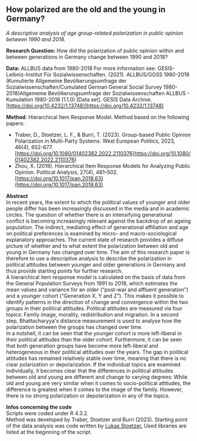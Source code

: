 ## How polarized are the old and the young in Germany?
*A descriptive analysis of age group-related polarization in public opinion  between 1990 and 2018.*

**Research Question:** How did the polarization of public opinion within and between generations in Germany change between 1990 and 2018?

**Data:** ALLBUS data from 1980-2018
For more information see: GESIS-Leibniz-Institut Für Sozialwissenschaften. (2021). ALLBUS/GGSS 1980-2018 (Kumulierte Allgemeine Bevölkerungsumfrage der Sozialwissenschaften/Cumulated German General Social Survey 1980-2018)Allgemeine Bevölkerungsumfrage der Sozialwissenschaften ALLBUS - Kumulation 1980-2018 (1.1.0) [Data set]. GESIS Data Archive. [https://doi.org/10.4232/1.13748](https://doi.org/10.4232/1.13748)

**Method**:  Hierarchical Item Response Model. Method based on the following papers: 
*  Traber, D., Stoetzer, L. F., & Burri, T. (2023). Group-based Public Opinion Polarization in Multi-Party Systems. West European Politics, 2023, 46(4), 652-677. [https://doi.org/10.1080/01402382.2022.2110376]https://doi.org/10.1080/01402382.2022.2110376)
*  Zhou, X. (2019). Hierarchical Item Response Models for Analyzing Public Opinion. Political Analysis, 27(4), 481–502. [https://doi.org/10.1017/pan.2018.63](https://doi.org/10.1017/pan.2018.63)

**Abstract**  
In recent years, the extent to which the political values of younger and older people differ has been increasingly discussed in the media and in academic circles. The question of whether there is an intensifying generational conflict is becoming increasingly relevant against the backdrop of an ageing population. The indirect, mediating effect of generational affiliation and age on political preferences is examined by micro- and macro-sociological explanatory approaches. The current state of research provides a diffuse picture of whether and to what extent the polarization between old and young in Germany has changed over time. The aim of this research paper is therefore to use a descriptive analysis to describe the polarization in political attitudes between younger and older generations in Germany and thus provide starting points for further research.  
A hierarchical item response model is calculated on the basis of data from the General Population Surveys from 1991 to 2018, which estimates the mean values and variance for an older (“post-war and affluent generation”) and a younger cohort (“Generation X, Y and Z”). This makes it possible to identify patterns in the direction of change and convergence within the two groups in their political attitudes. Political attitudes are measured via four topics: Family image, morality, redistribution and migration. In a second step, Bhattacharyya's distance measurement is used to analyse how the polarization between the groups has changed over time.  
In a nutshell, it can be seen that the younger cohort is more left-liberal in their political attitudes than the older cohort. Furthermore, it can be seen that both generation groups have become more left-liberal and heterogeneous in their political attitudes over the years. The gap in political attitudes has remained relatively stable over time, meaning that there is no clear polarization or depolarization. If the individual topics are examined individually, it becomes clear that the differences in political attitudes between old and young are different and change to varying degrees: While old and young are very similar when it comes to socio-political attitudes, the difference is greatest when it comes to the image of the family. However, there is no strong polarization or depolarization in any of the topics.

**Infos concerning the code**  
Scripts were coded under R 4.3.2.  
Method was developed by Traber, Stoetzer and Burri (2023). Starting point of the data analysis was code written by [Lukas Stoetzer.](https://www.lukas-stoetzer.org/)
Used libraries are listed at the beginning of the script.





